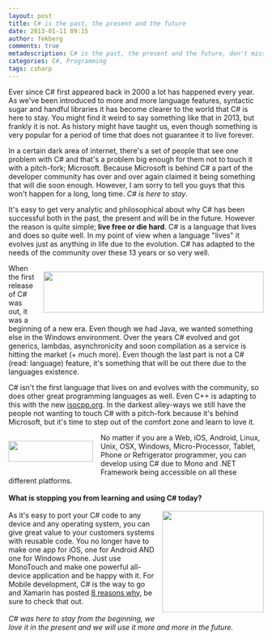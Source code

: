 ```yaml
---
layout: post
title: C# is the past, the present and the future
date: 2013-01-11 09:15
author: fekberg
comments: true
metadescription: C# is the past, the present and the future, don't miss out!
categories: C#, Programming
tags: csharp
---
```

Ever since C# first appeared back in 2000 a lot has happened every year. As we've been introduced to more and more language features, syntactic sugar and handful libraries it has become clearer to the world that C# is here to stay. You might find it weird to say something like that in 2013, but frankly it is not. As history might have taught us, even though something is very popular for a period of time that does not guarantee it to live forever.<!--excerpt-->

In a certain dark area of internet, there's a set of people that see one problem with C# and that's a problem big enough for them not to touch it with a pitch-fork; Microsoft. Because Microsoft is behind C# a part of the developer community has over and over again claimed it being something that will die soon enough. However, I am sorry to tell you guys that this won't happen for a long, long time. <em>C# is here to stay</em>.

It's easy to get very analytic and philosophical about why C# has been successful both in the past, the present and will be in the future. However the reason is quite simple; <strong>live free or die hard</strong>. C# is a language that lives and does so quite well. In my point of view when a language "lives" it evolves just as anything in life due to the evolution. C# has adapted to the needs of the community over these 13 years or so very well.

<img src="http://cdn.filipekberg.se/fekberg-blog/wp-content/uploads/2013/01/visualcsharp_2.png" alt="" title="visualcsharp_2" width="435" height="81" style="float: right; padding-left: 15px; padding-top: 15px; padding-bottom: 15px;" class="alignright size-full wp-image-1602" />When the first release of C# was out, it was a beginning of a new era. Even though we had Java, we wanted something else in the Windows environment. Over the years C# evolved and got generics, lambdas, asynchronicity and soon compilation as a service is hitting the market (+ much more). Even though the last part is not a C# (read: language) feature, it's something that will be out there due to the languages existence.

C# isn't the first language that lives on and evolves with the community, so does other great programming languages as well. Even C++ is adapting to this with the new <a href="http://isocpp.org/">isocpp.org</a>. In the darkest alley-ways we still have the people not wanting to touch C# with a pitch-fork because it's behind Microsoft, but it's time to step out of the comfort zone and learn to love it.

<img src="http://cdn.filipekberg.se/fekberg-blog/wp-content/uploads/2013/01/mp-mono-logo.png" style="float: left; padding-right: 15px; padding-top: 15px; padding-bottom: 15px;" alt="" title="mp-mono-logo" width="167" height="41" class="alignright size-full wp-image-1604" />No matter if you are a Web, iOS, Android, Linux, Unix, OSX, Windows, Micro-Processor, Tablet, Phone or Refrigerator programmer, you can develop using C# due to Mono and .NET Framework being accessible on all these different platforms.<br /><br /><strong>What is stopping you from learning and using C# today?</strong><br /><br /><img src="http://cdn.filipekberg.se/fekberg-blog/wp-content/uploads/2013/01/dotnet-logo.png" alt="" title="dotnet-logo" width="200" height="200" class="alignright size-full wp-image-1603" style="float: right; padding-left: 15px; padding-bottom: 15px;" />As it's easy to port your C# code to any device and any operating system, you can give great value to your customers systems with reusable code. You no longer have to make one app for iOS, one for Android AND one for Windows Phone. Just use MonoTouch and make one powerful all-device application and be happy with it. For Mobile development, C# is the way to go and Xamarin has posted <a href="http://blog.xamarin.com/eight-reasons-c-sharp-is-the-best-language-for-mobile-development/">8 reasons why</a>, be sure to check that out.<br/><br/><em>C# was here to stay from the beginning, we love it in the present and we will use it more and more in the future.</em>
